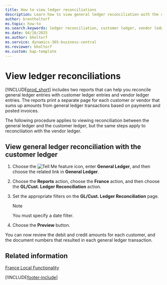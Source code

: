 ```yaml
---
title: How to view ledger reconciliations
description: Learn how to view general ledger reconciliation with the customer ledger and vendor ledger in the French version of Business Central.
author: brentholtorf
ms.topic: how-to
ms.search.keywords: ledger reconciliation, customer ledger, vendor ledger, French version
ms.date: 04/16/2025
ms.author: bholtorf
ms.service: dynamics-365-business-central
ms.reviewer: bholtorf
ms.custom: bap-template
---
```


# View ledger reconciliations

[!INCLUDE[prod_short](../../includes/prod_short.md)] includes two reports that can help you reconcile general ledger entries with customer ledger entries and vendor ledger entries. The reports print a separate page for each customer or vendor that sums up amounts from general ledger transactions based on payments and posted invoices.  

The following procedure applies to viewing reconciliation between the general ledger and the customer ledger, but the same steps apply to reconciliation with the vendor ledger.  

## View general ledger reconciliation with the customer ledger  

1. Choose the ![Tell Me feature](../../media/ui-search/search_small.png "Tell me what you want to do") icon, enter **General Ledger**, and then choose the related link in **General Ledger**.  
1. Choose the **Reports** action, choose the **France** action, and then choose the **GL/Cust. Ledger Reconciliation** action.  
1. Set the appropriate filters on the **GL/Cust. Ledger Reconciliation** page.  

   > [!NOTE]  
   > You must specify a date filter.  

1. Choose the **Preview** button.  

You can now review the debit and credit amounts for each customer, and the document numbers that resulted in each general ledger transaction.  

## Related information

[France Local Functionality](france-local-functionality.md)

[!INCLUDE[footer-include](../../includes/footer-banner.md)]
